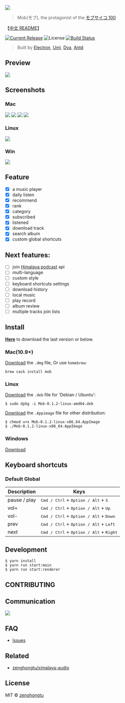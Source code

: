 <img src="https://github.com/zenghongtu/Mob/blob/master/build/icons/256x256.png" />

> Mob(モブ), the protagonist of the [モブサイコ 100](https://www.bilibili.com/bangumi/media/md5058)

【[中文 README](https://github.com/zenghongtu/Mob/blob/master/README.md)】

[![Current Release](https://img.shields.io/github/release/zenghongtu/Mob.svg?style=flat-square)](https://github.com/zenghongtu/Mob/releases)
![License](https://img.shields.io/github/license/zenghongtu/Mob.svg?style=flat-square)
[![Build Status](https://travis-ci.org/zenghongtu/Mob.svg?branch=master)](https://travis-ci.org/zenghongtu/Mob) [](https://camo.githubusercontent.com/367dc8fdf5ea8444dd116c43c7900d9a1b1e9862/68747470733a2f2f696d672e736869656c64732e696f2f6769746875622f6c6963656e73652f7472617a796e2f69656173654d757369632e7376673f7374796c653d666c61742d737175617265)

> Built by [Electron](https://github.com/electron/electron), [Umi](https://github.com/umijs/umi), [Dva](https://github.com/dvajs/dva), [Antd](https://github.com/ant-design/ant-design)

## Preview

![](images/mob-preview.gif)

## Screenshots

### Mac

![](images/2019-05-12-23-50-45.png)
![](images/2019-05-12-23-50-58.png)
![](images/2019-05-13-00-26-40.png)
![](images/2019-05-13-00-27-08.png)

### Linux

![](images/2019-05-13-19-05-12.png)

### Win

![](images/2019-05-13-19-07-26.png)

## Feature

- [x] a music player
- [x] daily listen
- [x] recommend
- [x] rank
- [x] category
- [x] subscribed
- [x] listened
- [x] download track
- [x] search album
- [x] custom global shortcuts

## Next features:

- [ ] join [Himalaya podcast](https://www.himalaya.com/) api
- [ ] multi-language
- [ ] custom style
- [ ] keyboard shortcuts settings
- [ ] download history
- [ ] local music
- [ ] play record
- [ ] album review
- [ ] multiple tracks join lists

## Install

[**Here**](https://github.com/zenghongtu/Mob/releases/latest) to download the last version or below.

### Mac(10.9+)

[Download](https://github.com/zenghongtu/Mob/releases/download/v0.1.3/Mob-0.1.3-mac.dmg) the `.dmg` file, Or use `homebrew`:

```
brew cask install mob
```

### Linux

[Download](https://github.com/zenghongtu/Mob/releases/download/v0.1.2/Mob-0.1.2-linux-amd64.deb) the `.deb` file for 'Debian / Ubuntu':

```
$ sudo dpkg -i Mob-0.1.2-linux-amd64.deb
```

[Download](https://github.com/zenghongtu/Mob/releases/download/v0.1.2/Mob-0.1.2-linux-x86_64.AppImage) the `.Appimage` file for other distribution:

```
$ chmod u+x Mob-0.1.2-linux-x86_64.AppImage
$ ./Mob-0.1.2-linux-x86_64.AppImage
```

### Windows

[Download](https://github.com/zenghongtu/Mob/releases/download/v0.1.2/Mob-0.1.2-win.exe)

## Keyboard shortcuts

### Default Global

| Description  | Keys                                                               |
| ------------ | ------------------------------------------------------------------ |
| pause / play | <kbd>Cmd / Ctrl</kbd> + <kbd>Option / Alt</kbd> + <kbd>S</kbd>     |
| vol+         | <kbd>Cmd / Ctrl</kbd> + <kbd>Option / Alt</kbd> + <kbd>Up</kbd>    |
| vol-         | <kbd>Cmd / Ctrl</kbd> + <kbd>Option / Alt</kbd> + <kbd>Down</kbd>  |
| prev         | <kbd>Cmd / Ctrl</kbd> + <kbd>Option / Alt</kbd> + <kbd>Left</kbd>  |
| next         | <kbd>Cmd / Ctrl</kbd> + <kbd>Option / Alt</kbd> + <kbd>Right</kbd> |

## Development

```
$ yarn install
$ yarn run start:main
$ yarn run start:renderer
```

## CONTRIBUTING

## Communication

![](images/2019-05-15-13-00-56.png)

## FAQ

- [Issues](https://github.com/zenghongtu/Mob/issues)

## Related

- [zenghongtu/ximalaya-audio](https://github.com/zenghongtu/ximalaya-audio)

## License

MIT © [zenghongtu](https://github.com/zenghongtu)
